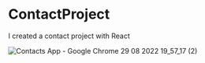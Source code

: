 # ContactProject
I created a contact project with React

![Contacts App - Google Chrome 29 08 2022 19_57_17 (2)](https://user-images.githubusercontent.com/101207246/187255692-47c9c8ba-d012-47b2-a61d-ec474fdfb52b.png)
